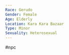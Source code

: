```yaml
---
Race: Gerudo
Gender: Female
Age: Elderly
Location: Kara Kara Bazaar
Type: Minor
Sexuality: Heterosexual
---
```

#npc 

